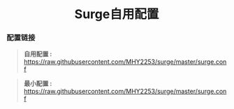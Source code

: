 <h1 align="center">Surge自用配置</h1>

### 配置链接

> **自用配置 :** https://raw.githubusercontent.com/MHY2253/surge/master/surge.conf<br>

> **最小配置 :** https://raw.githubusercontent.com/MHY2253/surge/master/surge.conf<br>
